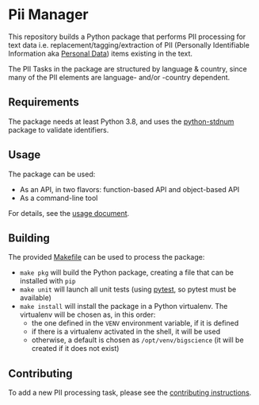 # Pii Manager

This repository builds a Python package that performs PII processing for text
data i.e. replacement/tagging/extraction of PII (Personally Identifiable
Information aka [Personal Data]) items existing in the text.

The PII Tasks in the package are structured by language & country, since many
of the PII elements are language- and/or -country dependent.

## Requirements

The package needs at least Python 3.8, and uses the [python-stdnum] package to
validate identifiers.

## Usage

The package can be used:
 * As an API, in two flavors: function-based API and object-based API
 * As a command-line tool

For details, see the [usage document].


## Building

The provided [Makefile] can be used to process the package:
 * `make pkg` will build the Python package, creating a file that can be
   installed with `pip`
 * `make unit` will launch all unit tests (using [pytest], so pytest must be
   available)
 * `make install` will install the package in a Python virtualenv. The
   virtualenv will be chosen as, in this order:
     - the one defined in the `VENV` environment variable, if it is defined
     - if there is a virtualenv activated in the shell, it will be used
     - otherwise, a default is chosen as `/opt/venv/bigscience` (it will be
       created if it does not exist)


## Contributing

To add a new PII processing task, please see the [contributing instructions].


[python-stdnum]: https://github.com/arthurdejong/python-stdnum
[Makefile]: Makefile
[pytest]: https://docs.pytest.org
[contributing instructions]: doc/contributing.md
[usage document]: doc/usage.md
[Personal Data]: https://en.wikipedia.org/wiki/Personal_data
